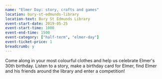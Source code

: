 ```yaml
---
name: "Elmer Day: story, crafts and games"
location: bury-st-edmunds-library
location-text: Bury St Edmunds Library
event-start-date: 2019-05-25
event-start-time: 1000
event-end-time: 1500
event-category: ["half-term", "elmer-day"]
event-ticket-price: 1
breadcrumb: y
---
```


Come along in your most colourful clothes and help us celebrate Elmer's 30th birthday. Listen to a story, make a birthday card for Elmer, find Elmer and his friends around the library and enter a competition!
